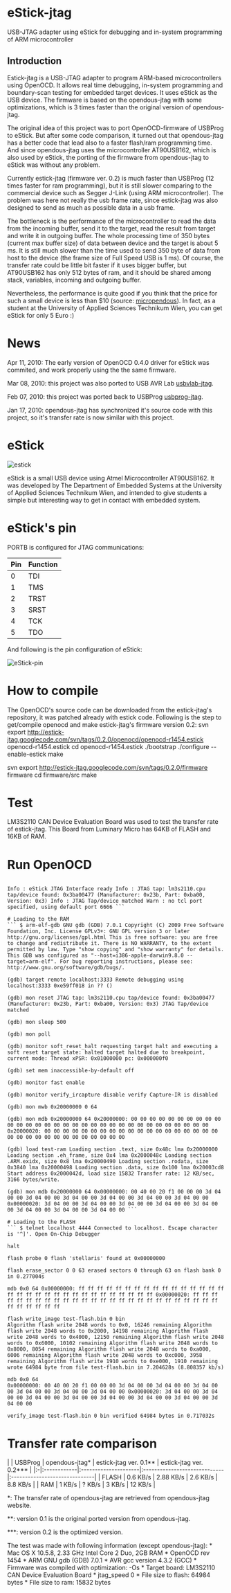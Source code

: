 # eStick-jtag
USB-JTAG adapter using eStick for debugging and in-system programming of ARM microcontroller

## Introduction
Estick-jtag is a USB-JTAG adapter to program ARM-based microcontrollers using OpenOCD. It allows real time debugging, 
in-system programming and boundary-scan testing for embedded target devices. It uses eStick as the USB device. 
The firmware is based on the opendous-jtag with some optimizations, which is 3 times faster than the original version 
of opendous-jtag.

The original idea of this project was to port OpenOCD-firmware of USBProg to eStick. But after some code comparison, 
it turned out that opendous-jtag has a better code that lead also to a faster flash/ram programming time. And since 
opendous-jtag uses the microcontroller AT90USB162, which is also used by eStick, the porting of the firmware from 
opendous-jtag to eStick was without any problem.

Currently estick-jtag (firmware ver. 0.2) is much faster than USBProg (12 times faster for ram programming), but it 
is still slower comparing to the commercial device such as Segger J-Link (using ARM microcontroller). The problem was 
here not really the usb frame rate, since estick-jtag was also designed to send as much as possible data in a usb frame.

The bottleneck is the performance of the microcontroller to read the data from the incoming buffer, send it to the 
target, read the result from target and write it in outgoing buffer. The whole processing time of 350 bytes (current 
max buffer size) of data between device and the target is about 5 ms. It is still much slower than the time used to 
send 350 byte of data from host to the device (the frame size of Full Speed USB is 1 ms). Of course, the transfer rate 
could be little bit faster if it uses bigger buffer, but AT90USB162 has only 512 bytes of ram, and it should be shared 
among stack, variables, incoming and outgoing buffer.

Nevertheless, the performance is quite good if you think that the price for such a small device is less than $10 
(source: [micropendous]( http://code.google.com/p/micropendous/source/browse/trunk/Micropendous/Design/Micropendous1/Micropendous1_BillOfMaterials.txt)). 
In fact, as a student at the University of Applied Sciences Technikum Wien, you can get eStick for only 5 Euro :)

# News
Apr 11, 2010: The early version of OpenOCD 0.4.0 driver for eStick was commited, and work properly using the the same 
firmware.

Mar 08, 2010: this project was also ported to USB AVR Lab [usbvlab-jtag](https://github.com/cahya-wirawan/usbvlab-jtag).

Feb 07, 2010: this project was ported back to USBProg [usbprog-jtag](https://github.com/cahya-wirawan/usbprog-jtag).

Jan 17, 2010: opendous-jtag has synchronized it's source code with this project, so it's transfer rate is now similar 
with this project.

# eStick
![estick](https://github.com/cahya-wirawan/estick-jtag/blob/master/images/eStick-01.png "estick")

eStick is a small USB device using Atmel Microcontroller AT90USB162. It was developed by The Department of Embedded Systems at the University of Applied Sciences Technikum Wien, and intended to give students a simple but interesting way to get in contact with embedded system.

# eStick's pin
PORTB is configured for JTAG communications:

 | Pin | Function | 
 |:--------|:-------------| 
 | 0 | TDI  | 
 | 1 | TMS  | 
 | 2 | TRST | 
 | 3 | SRST | 
 | 4 | TCK  | 
 | 5 | TDO  |

And following is the pin configuration of eStick:

![eStick-pin](https://github.com/cahya-wirawan/estick-jtag/blob/master/images/eStick-pin.png "width=500")

# How to compile
The OpenOCD's source code can be downloaded from the estick-jtag's repository, it was patched already with estick code. Following is the step to get/compile openocd and make estick-jtag's firmware version 0.2: svn export http://estick-jtag.googlecode.com/svn/tags/0.2.0/openocd/openocd-r1454.estick openocd-r1454.estick cd openocd-r1454.estick ./bootstrap ./configure --enable-estick make

svn export http://estick-jtag.googlecode.com/svn/tags/0.2.0/firmware firmware cd firmware/src make

# Test
LM3S2110 CAN Device Evaluation Board was used to test the transfer rate of estick-jtag. This Board from Luminary Micro has 64KB of FLASH and 16KB of RAM.

# Run OpenOCD
``` $ openocd -f lm3s2110_estick.cfg

Info : eStick JTAG Interface ready Info : JTAG tap: lm3s2110.cpu tap/device found: 0x3ba00477 (Manufacturer: 0x23b, Part: 0xba00, Version: 0x3) Info : JTAG Tap/device matched Warn : no tcl port specified, using default port 6666 ```

# Loading to the RAM
``` $ arm-elf-gdb GNU gdb (GDB) 7.0.1 Copyright (C) 2009 Free Software Foundation, Inc. License GPLv3+: GNU GPL version 3 or later http://gnu.org/licenses/gpl.html This is free software: you are free to change and redistribute it. There is NO WARRANTY, to the extent permitted by law. Type "show copying" and "show warranty" for details. This GDB was configured as "--host=i386-apple-darwin9.8.0 --target=arm-elf". For bug reporting instructions, please see: http://www.gnu.org/software/gdb/bugs/.

(gdb) target remote localhost:3333 Remote debugging using localhost:3333 0xe59ff018 in ?? ()

(gdb) mon reset JTAG tap: lm3s2110.cpu tap/device found: 0x3ba00477 (Manufacturer: 0x23b, Part: 0xba00, Version: 0x3) JTAG Tap/device matched

(gdb) mon sleep 500

(gdb) mon poll

(gdb) monitor soft_reset_halt requesting target halt and executing a soft reset target state: halted target halted due to breakpoint, current mode: Thread xPSR: 0x01000000 pc: 0x000000f0

(gdb) set mem inaccessible-by-default off

(gdb) monitor fast enable

(gdb) monitor verify_ircapture disable verify Capture-IR is disabled

(gdb) mon mwb 0x20000000 0 64

(gdb) mon mdb 0x20000000 64 0x20000000: 00 00 00 00 00 00 00 00 00 00 00 00 00 00 00 00 00 00 00 00 00 00 00 00 00 00 00 00 00 00 00 00 0x20000020: 00 00 00 00 00 00 00 00 00 00 00 00 00 00 00 00 00 00 00 00 00 00 00 00 00 00 00 00 00 00 00 00

(gdb) load test-ram Loading section .text, size 0x48c lma 0x20000000 Loading section .eh_frame, size 0x4 lma 0x2000048c Loading section .ARM.exidx, size 0x8 lma 0x20000490 Loading section .rodata, size 0x3840 lma 0x20000498 Loading section .data, size 0x100 lma 0x20003cd8 Start address 0x2000042d, load size 15832 Transfer rate: 12 KB/sec, 3166 bytes/write.

(gdb) mon mdb 0x20000000 64 0x00000000: 00 40 00 20 f1 00 00 00 3d 04 00 00 3d 04 00 00 3d 04 00 00 3d 04 00 00 3d 04 00 00 3d 04 00 00 0x00000020: 3d 04 00 00 3d 04 00 00 3d 04 00 00 3d 04 00 00 3d 04 00 00 3d 04 00 00 3d 04 00 00 3d 04 00 00 ```

# Loading to the FLASH
``` $ telnet localhost 4444 Connected to localhost. Escape character is '^]'. Open On-Chip Debugger

halt

flash probe 0 flash 'stellaris' found at 0x00000000

flash erase_sector 0 0 63 erased sectors 0 through 63 on flash bank 0 in 0.277004s

mdb 0x0 64 0x00000000: ff ff ff ff ff ff ff ff ff ff ff ff ff ff ff ff ff ff ff ff ff ff ff ff ff ff ff ff ff ff ff ff 0x00000020: ff ff ff ff ff ff ff ff ff ff ff ff ff ff ff ff ff ff ff ff ff ff ff ff ff ff ff ff ff ff ff ff

flash write_image test-flash.bin 0 bin 
Algorithm flash write 2048 words to 0x0, 16246 remaining Algorithm flash write 2048 words to 0x2000, 14198 remaining Algorithm flash write 2048 words to 0x4000, 12150 remaining Algorithm flash write 2048 words to 0x6000, 10102 remaining Algorithm flash write 2048 words to 0x8000, 8054 remaining Algorithm flash write 2048 words to 0xa000, 6006 remaining Algorithm flash write 2048 words to 0xc000, 3958 remaining Algorithm flash write 1910 words to 0xe000, 1910 remaining wrote 64984 byte from file test-flash.bin in 7.204628s (8.808357 kb/s)

mdb 0x0 64 
0x00000000: 00 40 00 20 f1 00 00 00 3d 04 00 00 3d 04 00 00 3d 04 00 00 3d 04 00 00 3d 04 00 00 3d 04 00 00 0x00000020: 3d 04 00 00 3d 04 00 00 3d 04 00 00 3d 04 00 00 3d 04 00 00 3d 04 00 00 3d 04 00 00 3d 04 00 00

verify_image test-flash.bin 0 bin verified 64984 bytes in 0.717032s

```

# Transfer rate comparison
| | USBProg | opendous-jtag* | estick-jtag ver. 0.1** | estick-jtag ver. 0.2*** | |:-|:------------|:---------------------|:-----------------------------|:------------------------------| | FLASH | 0.6 KB/s | 2.88 KB/s | 2.6 KB/s | 8.8 KB/s | | RAM | 1 KB/s | ? KB/s | 3 KB/s | 12 KB/s |

*: The transfer rate of opendous-jtag are retrieved from opendous-jtag website.

**: version 0.1 is the original ported version from opendous-jtag.

***: version 0.2 is the optimized version.

The test was made with following information (except opendous-jtag): * Mac OS X 10.5.8, 2.33 GHz Intel Core 2 Duo, 2GB RAM * OpenOCD rev 1454 * ARM GNU gdb (GDB) 7.0.1 * AVR gcc version 4.3.2 (GCC) * Firmware was compiled with optimization: -Os * Target board: LM3S2110 CAN Device Evaluation Board * jtag_speed 0 * File size to flash: 64984 bytes * File size to ram: 15832 bytes
